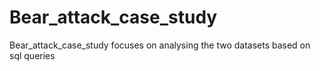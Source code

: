 # Bear_attack_case_study
Bear_attack_case_study focuses on analysing the two datasets based on sql queries 
